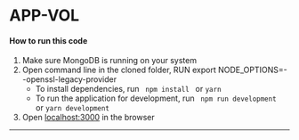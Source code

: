 # APP-VOL

####  How to run this code
1. Make sure MongoDB is running on your system
2. Open command line in the cloned folder,
    RUN export NODE_OPTIONS=--openssl-legacy-provider
   - To install dependencies, run ```  npm install  ``` or ``` yarn ```
   - To run the application for development, run ```  npm run development  ``` or ``` yarn development ```
3. Open [localhost:3000](http://localhost:3000/) in the browser
----
